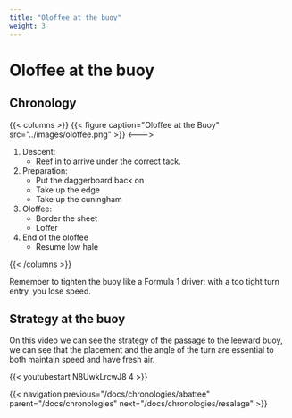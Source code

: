 ```yaml
---
title: "Oloffee at the buoy"
weight: 3
---
```


# Oloffee at the buoy

## Chronology
{{< columns >}}
{{< figure caption="Oloffee at the Buoy" src="../images/oloffee.png" >}}
<--->

1. Descent:
   * Reef in to arrive under the correct tack.
2. Preparation:
   * Put the daggerboard back on
   * Take up the edge
   * Take up the cuningham
3. Oloffee:
   * Border the sheet
   * Loffer
4. End of the oloffee
   * Resume low hale

{{< /columns >}}

Remember to tighten the buoy like a Formula 1 driver: with a too tight turn entry, you lose speed.

## Strategy at the buoy
On this video we can see the strategy of the passage to the leeward buoy, we can see that the placement and the angle of the turn are essential to both maintain speed and have fresh air.

{{< youtubestart N8UwkLrcwJ8 4 >}}

{{< navigation previous="/docs/chronologies/abattee" parent="/docs/chronologies" next="/docs/chronologies/resalage" >}}